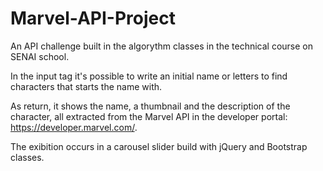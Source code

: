 # Marvel-API-Project
An API challenge built in the algorythm classes in the technical course on SENAI school.

In the input tag it's possible to write an initial name or letters to find characters that starts the name with.

As return, it shows the name, a thumbnail and the description of the character, all extracted from the Marvel API in the developer portal: https://developer.marvel.com/. 

The exibition occurs in a carousel slider build with jQuery and Bootstrap classes.
